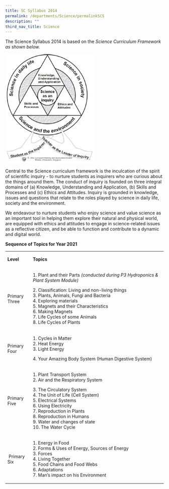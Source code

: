 ```yaml
---
title: SC Syllabus 2014
permalink: /departments/Science/permalinkSCS
description: ""
third_nav_title: Science
---
```

<p>The Science Syllabus 2014 is based on the&nbsp;<em class="">Science Curriculum Framework as shown below.</em></p>

![](/images/2021%20SCI%20-%20pic%201.png)

<p>Central to the Science curriculum framework is the inculcation of the spirit of scientific inquiry - to nurture students as inquirers who are curious about the things around them. The conduct of inquiry is founded on three integral domains of (a) Knowledge, Understanding and Application, (b) Skills and Processes and (c) Ethics and Attitudes. Inquiry is grounded in knowledge, issues and questions that relate to the roles played by science in daily life, society and the environment.</p>
<p>We endeavour to nurture students who enjoy science and value science as an important tool in helping them explore their natural and physical world, are equipped with ethics and attitudes to engage in science-related issues as a reflective citizen, and be able to function and contribute to a dynamic and digital world.</p>
<p><strong>Sequence of Topics for Year 2021</strong></p>
<table width="0">
<tbody>
<tr>
<td width="71">
<p><strong>Level</strong></p>
</td>
<td width="516">
<p><strong>Topics</strong></p>
</td>
</tr>
<tr>
<td width="71">
<p>Primary Three</p>
</td>
<td width="516">
<p>1. Plant and their Parts&nbsp;<em>(conducted during P3 Hydroponics &amp; Plant System Module)</em></p>
<p>2. Classification: Living and non-living things<br />3. Plants, Animals, Fungi and Bacteria<br />4. Exploring materials<br />5. Magnets and their Characteristics<br />6. Making Magnets<br />7. Life Cycles of some Animals<br />8. Life Cycles of Plants</p>
</td>
</tr>
<tr>
<td width="71">
<p>Primary Four</p>
</td>
<td width="516">
<p>1. Cycles in Matter<br />2. Heat Energy<br />3. Light Energy</p>
<p>4. Your Amazing Body System (Human Digestive System)</p>
</td>
</tr>
<tr>
<td width="71">
<p>Primary Five</p>
</td>
<td width="516">
<p>1. Plant Transport System<br />2. Air and the Respiratory System</p>
<p>3. The Circulatory System<br />4. The Unit of Life (Cell System)<br />5. Electrical Systems<br />6. Using Electricity<br />7. Reproduction in Plants<br />8. Reproduction in Humans<br />9. Water and changes of state<br />10. The Water Cycle</p>
</td>
</tr>
<tr>
<td width="71">
<p>&nbsp;Primary Six</p>
</td>
<td width="516">
<p>1. Energy in Food<br />2. Forms &amp; Uses of Energy, Sources of Energy<br />3. Forces<br />4. Living Together<br />5. Food Chains and Food Webs<br />6. Adaptations<br />7. Man&rsquo;s impact on his Environment</p>
</td>
</tr>
</tbody>
</table>